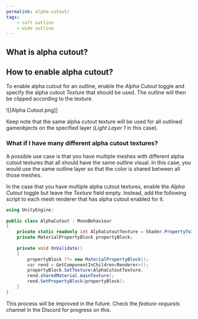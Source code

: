 ```yaml
---
permalink: alpha-cutout/
tags:
    - soft outline
    - wide outline
---
```


## What is alpha cutout?

## How to enable alpha cutout?

To enable alpha cutout for an outline, enable the *Alpha Cutout* toggle and specify the alpha cutout *Texture* that should be used. The outline will then be clipped according to the texture. 

![[Alpha Cutout.png]]

Keep note that the same alpha cutout texture will be used for all outlined gameobjects on the specified layer (*Light Layer 1* in this case).

### What if I have many different alpha cutout textures?

A possible use case is that you have multiple meshes with different alpha cutout textures that all should have the same outline visual. In this case, you would use the same outline layer so that the color is shared between all those meshes.

In the case that you have multiple alpha cutout textures, enable the *Alpha Cutout* toggle but leave the *Texture* field empty. Instead, add the following script to each mesh renderer that has alpha cutout enabled for it.

```csharp
using UnityEngine;  
  
public class AlphaCutout : MonoBehaviour  
{  
    private static readonly int AlphaCutoutTexture = Shader.PropertyToID("_AlphaCutoutTexture");  
    private MaterialPropertyBlock propertyBlock;  
  
    private void OnValidate()  
    {        
	    propertyBlock ??= new MaterialPropertyBlock();  
        var rend = GetComponentInChildren<Renderer>();  
	    propertyBlock.SetTexture(AlphaCutoutTexture,
	    rend.sharedMaterial.mainTexture);  
        rend.SetPropertyBlock(propertyBlock);  
    }
}
```

This process will be improved in the future. Check the *feature-requests* channel in the Discord for progress on this.